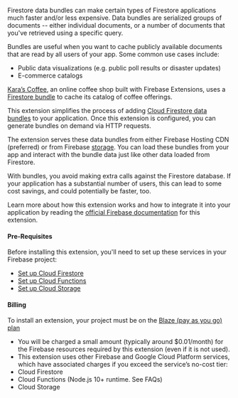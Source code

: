 Firestore data bundles can make certain types of Firestore applications much faster and/or less expensive. Data bundles are serialized groups of documents -- either individual documents, or a number of documents that you've retrieved using a specific query.

Bundles are useful when you want to cache publicly available documents that are read by all users of your app. Some common use cases include:
- Public data visualizations (e.g. public poll results or disaster updates)
- E-commerce catalogs

[Kara’s Coffee](https://github.com/FirebaseExtended/karas-coffee), an online coffee shop built with Firebase Extensions, uses a [Firestore bundle](https://us-central1-karas-coffee.cloudfunctions.net/ext-firestore-bundle-server-serve/shop) to cache its catalog of coffee offerings. 


This extension simplifies the process of adding [Cloud Firestore data bundles](https://firebase.google.com/docs/firestore/bundles) to your application. Once this extension is configured, you can generate bundles on demand via HTTP requests.

The extension serves these data bundles from either Firebase Hosting CDN (preferred) or from Firebase [storage](https://firebase.google.com/docs/storage). You can load these bundles from your app and interact with the bundle data just like other data loaded from Firestore.

With bundles, you avoid making extra calls against the Firestore database. If your application has a substantial number of users, this can lead to some cost savings, and could potentially be faster, too.

Learn more about how this extension works and how to integrate it into your application by reading the [official Firebase documentation](https://firebase.google.com/docs/extensions/official/firestore-bundle-builder) for this extension.


#### Pre-Requisites

Before installing this extension, you'll need to set up these services in your Firebase project:
- [Set up Cloud Firestore](https://firebase.google.com/docs/firestore/quickstart)
- [Set up Cloud Functions](https://firebase.google.com/docs/functions)
- [Set up Cloud Storage](https://firebase.google.com/docs/storage)

#### Billing

To install an extension, your project must be on the [Blaze (pay as you go) plan](https://firebase.google.com/pricing)
- You will be charged a small amount (typically around $0.01/month) for the Firebase resources required by this extension (even if it is not used).
- This extension uses other Firebase and Google Cloud Platform services, which have associated charges if you exceed the service’s no-cost tier:
 - Cloud Firestore
 - Cloud Functions (Node.js 10+ runtime. See FAQs)
 - Cloud Storage
